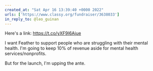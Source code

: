 ```yaml
---
created_at: "Sat Apr 16 13:39:40 +0000 2022"
urls: ['https://www.classy.org/fundraiser/3638033']
in_reply_to: @leo_guinan
---
```


Here's a link: https://t.co/yXF9l6Ajue

I want Feather to support  people who are struggling with their mental health. I'm going to keep 10% of revenue aside for mental health services/nonprofits.

But for the launch, I'm upping the ante.